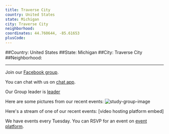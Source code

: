```yaml
---
title: Traverse City
country: United States
state: Michigan
city: Traverse City
neighborhood: 
coordinates: 44.760644, -85.61653
plusCode:
---
```


##Country: United States
##State: Michigan
##City: Traverse City
##Neighborhood: 
*****
Join our [Facebook group](https://www.facebook.com/groups/free.code.camp.traverse.city.mi).

You can chat with us on [chat app]().

Our Group leader is [leader]()

Here are some pictures from our recent events:
![study-group-image]()

Here's a stream of one of our recent events:
[video hosting platform embed]

We have events every Tuesday. You can RSVP for an event on [event platform]().
